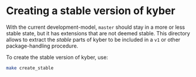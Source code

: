 # Creating a stable version of kyber

With the current development-model, `master` should stay in a more or
less stable state, but it has extensions that are not deemed stable.
This directory allows to extract the *stable* parts of kyber to be included
in a `v1` or other package-handling procedure.

To create the stable version of kyber, use:

```bash
make create_stable
```